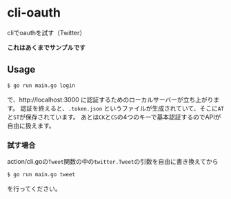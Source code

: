 # cli-oauth
cliでoauthを試す（Twitter）

**これはあくまでサンプルです**

## Usage

```sh
$ go run main.go login
```

で、http://localhost:3000 に認証するためのローカルサーバーが立ち上がります。
認証を終えると、`.token.json` というファイルが生成されていて、そこに`AT`と`ST`が保存されています。
あとは`CK`と`CS`の4つのキーで基本認証するのでAPIが自由に扱えます。

### 試す場合

action/cli.goの`Tweet`関数の中の`twitter.Tweet`の引数を自由に書き換えてから

```sh
$ go run main.go tweet
```

を行ってください。